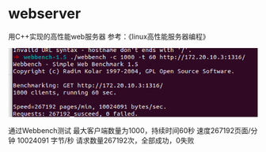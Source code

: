# webserver
用C++实现的高性能web服务器
参考：《linux高性能服务器编程》

![My Image](/压力测试.jpg)


通过Webbench测试
最大客户端数量为1000，持续时间60秒
速度267192页面/分钟    10024091 字节/秒
请求数量267192次，全部成功，0失败

